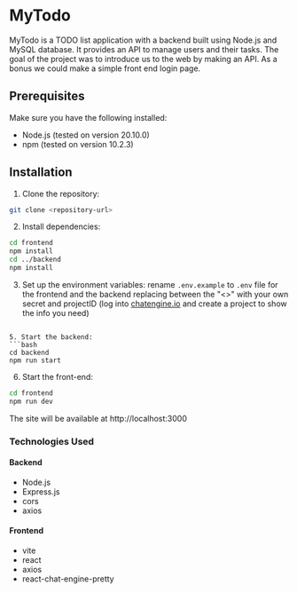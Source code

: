 # MyTodo
MyTodo is a TODO list application with a backend built using Node.js and MySQL database. It provides an API to manage users and their tasks. The goal of the project was to introduce us to the web by making an API. As a bonus we could make a simple front end login page.

## Prerequisites
Make sure you have the following installed:
- Node.js (tested on version 20.10.0)
- npm (tested on version 10.2.3)

## Installation
1. Clone the repository:
```bash copy
git clone <repository-url>
```
2. Install dependencies:
```bash
cd frontend
npm install
cd ../backend
npm install
```
3. Set up the environment variables:
rename `.env.example` to `.env` file for the frontend and the backend replacing between the "<>" with your own secret and projectID (log into <a href="https://chatengine.io/">chatengine.io</a> and create a project to show the info you need)
```

5. Start the backend:
```bash
cd backend
npm run start
```

6. Start the front-end:
```bash
cd frontend
npm run dev
```

The site will be available at http://localhost:3000

### Technologies Used

#### Backend
- Node.js
- Express.js
- cors
- axios

#### Frontend
- vite
- react
- axios
- react-chat-engine-pretty